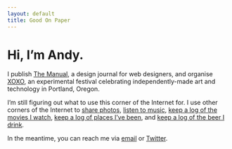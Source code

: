 ```yaml
---
layout: default
title: Good On Paper
---
```


# Hi, I’m Andy.

I publish [The Manual](http://alwaysreadthemanual.com), a design journal for web designers, and organise [XOXO](http://xoxofest.com), an experimental festival celebrating independently-made art and technology in Portland, Oregon.

I’m still figuring out what to use this corner of the Internet for. I use other corners of the Internet to [share photos](http://instagram.com/goodonpaper), [listen to music](http://www.rdio.com/people/goodonpaper/), [keep a log of the movies I watch](http://letterboxd.com/andymcmillan/), [keep a log of places I’ve been](https://foursquare.com/andymcmillan), and [keep a log of the beer I drink](https://untappd.com/user/andymcmillan).

In the meantime, you can reach me via [email](mailto:andy@goodonpaper.com) or [Twitter](http://twitter.com/andymcmillan).
